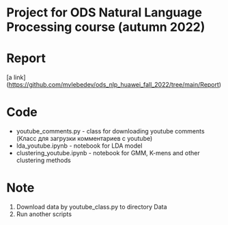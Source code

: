 # Project for ODS Natural Language Processing course (autumn 2022)

# Report
[a link] (https://github.com/mvlebedev/ods_nlp_huawei_fall_2022/tree/main/Report)

# Code

* youtube_comments.py - class for downloading youtube comments (Класс для загрузки комментариев с youtube)
* lda_youtube.ipynb - notebook for LDA model
* clustering_youtube.ipynb - notebook for GMM, K-mens and other clustering methods

# Note

1. Download data by youtube_class.py to directory Data
2. Run another scripts
